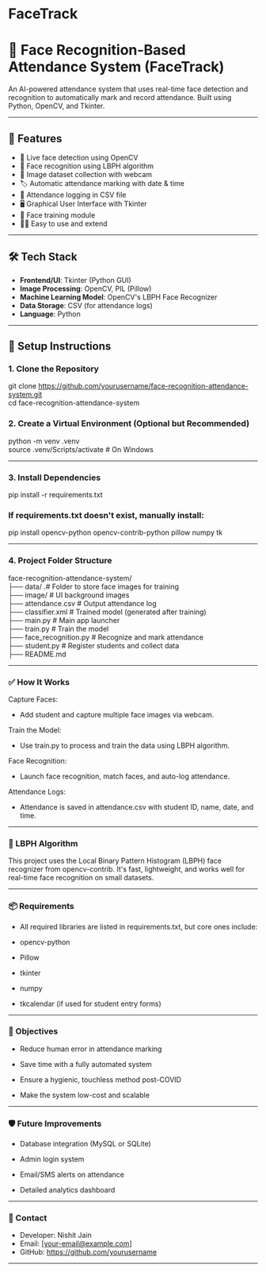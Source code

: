 # FaceTrack
# 🎯 Face Recognition-Based Attendance System (FaceTrack)

An AI-powered attendance system that uses real-time face detection and recognition to automatically mark and record attendance. Built using Python, OpenCV, and Tkinter.

---

## 📌 Features

- 🎥 Live face detection using OpenCV
- 🧠 Face recognition using LBPH algorithm
- 📂 Image dataset collection with webcam
- 🏷️ Automatic attendance marking with date & time
- 💾 Attendance logging in CSV file
- 🖥️ Graphical User Interface with Tkinter
- 📸 Face training module
- 👨‍💻 Easy to use and extend

---

## 🛠️ Tech Stack

- **Frontend/UI**: Tkinter (Python GUI)
- **Image Processing**: OpenCV, PIL (Pillow)
- **Machine Learning Model**: OpenCV's LBPH Face Recognizer
- **Data Storage**: CSV (for attendance logs)
- **Language**: Python

---

## 🚀 Setup Instructions

### 1. Clone the Repository

git clone https://github.com/yourusername/face-recognition-attendance-system.git <br />
cd face-recognition-attendance-system

### 2. Create a Virtual Environment (Optional but Recommended)
python -m venv .venv <br />
source .venv/Scripts/activate  # On Windows

---

### 3. Install Dependencies

pip install -r requirements.txt

### If requirements.txt doesn't exist, manually install:
pip install opencv-python opencv-contrib-python pillow numpy tk

---

### 4. Project Folder Structure

face-recognition-attendance-system/ <br />
├── data/                      .# Folder to store face images for training <br />
├── image/                     # UI background images<br />
├── attendance.csv             # Output attendance log<br />
├── classifier.xml             # Trained model (generated after training)<br />
├── main.py                    # Main app launcher<br />
├── train.py                   # Train the model<br />
├── face_recognition.py        # Recognize and mark attendance<br />
├── student.py                 # Register students and collect data<br />
├── README.md

---

### ✅ How It Works
Capture Faces:

- Add student and capture multiple face images via webcam.

Train the Model:

- Use train.py to process and train the data using LBPH algorithm.

Face Recognition:

- Launch face recognition, match faces, and auto-log attendance.

Attendance Logs:

- Attendance is saved in attendance.csv with student ID, name, date, and time.

---

### 🧠 LBPH Algorithm
This project uses the Local Binary Pattern Histogram (LBPH) face recognizer from opencv-contrib. It's fast, lightweight, and works well for real-time face recognition on small datasets.

---

### 📦 Requirements
- All required libraries are listed in requirements.txt, but core ones include:

- opencv-python

- Pillow

- tkinter

- numpy

- tkcalendar (if used for student entry forms)

---

### 🎯 Objectives
- Reduce human error in attendance marking

- Save time with a fully automated system

- Ensure a hygienic, touchless method post-COVID

- Make the system low-cost and scalable

---

### 🛡️ Future Improvements
- Database integration (MySQL or SQLite)

- Admin login system

- Email/SMS alerts on attendance

- Detailed analytics dashboard

---

### 📧 Contact
- Developer: Nishit Jain
- Email: [your-email@example.com]
- GitHub: https://github.com/yourusername

---
